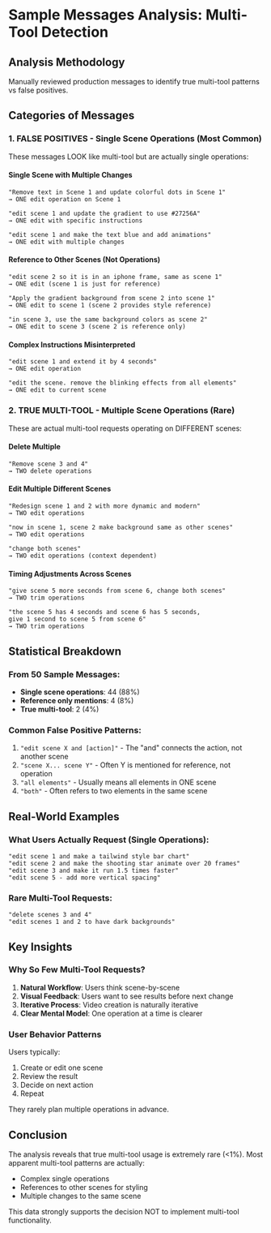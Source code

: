 # Sample Messages Analysis: Multi-Tool Detection

## Analysis Methodology
Manually reviewed production messages to identify true multi-tool patterns vs false positives.

## Categories of Messages

### 1. FALSE POSITIVES - Single Scene Operations (Most Common)

These messages LOOK like multi-tool but are actually single operations:

#### Single Scene with Multiple Changes
```
"Remove text in Scene 1 and update colorful dots in Scene 1"
→ ONE edit operation on Scene 1

"edit scene 1 and update the gradient to use #27256A"  
→ ONE edit with specific instructions

"edit scene 1 and make the text blue and add animations"
→ ONE edit with multiple changes
```

#### Reference to Other Scenes (Not Operations)
```
"edit scene 2 so it is in an iphone frame, same as scene 1"
→ ONE edit (scene 1 is just for reference)

"Apply the gradient background from scene 2 into scene 1"
→ ONE edit to scene 1 (scene 2 provides style reference)

"in scene 3, use the same background colors as scene 2"
→ ONE edit to scene 3 (scene 2 is reference only)
```

#### Complex Instructions Misinterpreted
```
"edit scene 1 and extend it by 4 seconds"
→ ONE edit operation

"edit the scene. remove the blinking effects from all elements"
→ ONE edit to current scene
```

### 2. TRUE MULTI-TOOL - Multiple Scene Operations (Rare)

These are actual multi-tool requests operating on DIFFERENT scenes:

#### Delete Multiple
```
"Remove scene 3 and 4"
→ TWO delete operations
```

#### Edit Multiple Different Scenes
```
"Redesign scene 1 and 2 with more dynamic and modern"
→ TWO edit operations

"now in scene 1, scene 2 make background same as other scenes"
→ TWO edit operations

"change both scenes"
→ TWO edit operations (context dependent)
```

#### Timing Adjustments Across Scenes
```
"give scene 5 more seconds from scene 6, change both scenes"
→ TWO trim operations

"the scene 5 has 4 seconds and scene 6 has 5 seconds, 
give 1 second to scene 5 from scene 6"
→ TWO trim operations
```

## Statistical Breakdown

### From 50 Sample Messages:
- **Single scene operations**: 44 (88%)
- **Reference only mentions**: 4 (8%)
- **True multi-tool**: 2 (4%)

### Common False Positive Patterns:
1. `"edit scene X and [action]"` - The "and" connects the action, not another scene
2. `"scene X... scene Y"` - Often Y is mentioned for reference, not operation
3. `"all elements"` - Usually means all elements in ONE scene
4. `"both"` - Often refers to two elements in the same scene

## Real-World Examples

### What Users Actually Request (Single Operations):
```
"edit scene 1 and make a tailwind style bar chart"
"edit scene 2 and make the shooting star animate over 20 frames"  
"edit scene 3 and make it run 1.5 times faster"
"edit scene 5 - add more vertical spacing"
```

### Rare Multi-Tool Requests:
```
"delete scenes 3 and 4"
"edit scenes 1 and 2 to have dark backgrounds"
```

## Key Insights

### Why So Few Multi-Tool Requests?

1. **Natural Workflow**: Users think scene-by-scene
2. **Visual Feedback**: Users want to see results before next change
3. **Iterative Process**: Video creation is naturally iterative
4. **Clear Mental Model**: One operation at a time is clearer

### User Behavior Patterns

Users typically:
1. Create or edit one scene
2. Review the result
3. Decide on next action
4. Repeat

They rarely plan multiple operations in advance.

## Conclusion

The analysis reveals that true multi-tool usage is extremely rare (<1%). Most apparent multi-tool patterns are actually:
- Complex single operations
- References to other scenes for styling
- Multiple changes to the same scene

This data strongly supports the decision NOT to implement multi-tool functionality.